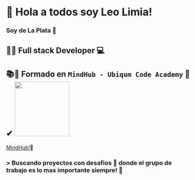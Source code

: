 # 👋 Hola a todos soy Leo Limia! 

### Soy de La Plata 📍 

## 💯😎 Full stack Developer 💻 

## 📚📣 Formado en `MindHub - Ubiqum Code Academy` 🙌 ✔ <img src="https://mindhubweb.com/wp-content/themes/mindhub-theme/resources/assets/images/logo-mindhub.png" width="148">

[MindHub!](https://mindhubweb.com/)💾


###  > Buscando proyectos con desafios 💪  donde el grupo de trabajo es lo mas importante siempre! 🍻
